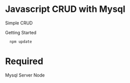 # Javascript CRUD with Mysql
Simple CRUD

Getting Started
   
      npm update



# Required
 Mysql Server
 Node
 
 
 

    
    
    
    

